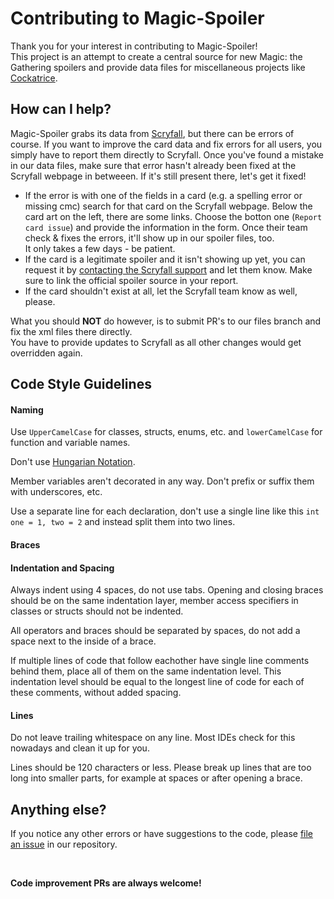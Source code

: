 # Contributing to Magic-Spoiler #
Thank you for your interest in contributing to Magic-Spoiler!<br>
This project is an attempt to create a central source for new Magic: the Gathering spoilers and provide data files for miscellaneous projects like [Cockatrice](https://github.com/Cockatrice/Cockatrice).


## How can I help? ##
Magic-Spoiler grabs its data from [Scryfall](https://scryfall.com/), but there can be errors of course.
If you want to improve the card data and fix errors for all users, you simply have to report them directly to Scryfall.
Once you've found a mistake in our data files, make sure that error hasn't already been fixed at the Scryfall webpage in betweeen. If it's still present there, let's get it fixed!
- If the error is with one of the fields in a card (e.g. a spelling error or missing cmc) search for that card on the Scryfall webpage. Below the card art on the left, there are some links. Choose the botton one (`Report card issue`) and provide the information in the form. Once their team check & fixes the errors, it'll show up in our spoiler files, too.<br>
It only takes a few days - be patient.
- If the card is a legitimate spoiler and it isn't showing up yet, you can request it by [contacting the Scryfall support](https://scryfall.com/contact) and let them know. Make sure to link the official spoiler source in your report.
- If the card shouldn't exist at all, let the Scryfall team know as well, please.

What you should **NOT** do however, is to submit PR's to our files branch and fix the xml files there directly.<br>
You have to provide updates to Scryfall as all other changes would get overridden again.


## Code Style Guidelines ##


#### Naming ####

Use `UpperCamelCase` for classes, structs, enums, etc. and `lowerCamelCase` for
function and variable names.

Don't use [Hungarian Notation](
https://en.wikipedia.org/wiki/Hungarian_notation).

Member variables aren't decorated in any way. Don't prefix or suffix them with
underscores, etc.

Use a separate line for each declaration, don't use a single line like this
`int one = 1, two = 2` and instead split them into two lines.


#### Braces ####


#### Indentation and Spacing ####

Always indent using 4 spaces, do not use tabs. Opening and closing braces
should be on the same indentation layer, member access specifiers in classes or
structs should not be indented.

All operators and braces should be separated by spaces, do not add a space next
to the inside of a brace.

If multiple lines of code that follow eachother have single line comments
behind them, place all of them on the same indentation level. This indentation
level should be equal to the longest line of code for each of these comments,
without added spacing.

#### Lines ####

Do not leave trailing whitespace on any line. Most IDEs check for this
nowadays and clean it up for you.

Lines should be 120 characters or less. Please break up lines that are too long
into smaller parts, for example at spaces or after opening a brace.


## Anything else? ##
If you notice any other errors or have suggestions to the code, please [file an issue](https://github.com/Cockatrice/Magic-Spoiler/issues) in our repository.

<br>

**Code improvement PRs are always welcome!**
